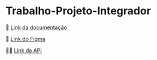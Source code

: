# Trabalho-Projeto-Integrador
📄 [Link da documentação](https://docs.google.com/document/d/1K8s6btdWkCJSOL3uep28gQthAaRB4yk-JJXIMN6PwGs/edit?usp=sharing)

🎨 [Link do Figma](https://www.figma.com/file/CWflDrVtWpkLVJi9OKfo0T/Buscaflix?type=design&node-id=0%3A1&mode=design&t=o6FnsL07w2bXpzdH-1)

👨‍💻 [Link da API](https://github.com/AndriFarias/api_buscaflix_express_projeto_integrador)



